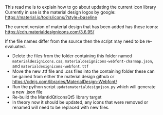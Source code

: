 This read me is to explain how to go about updating the current icon library
Currently in use is the material design logos by google: https://material.io/tools/icons/?style=baseline

The current version of material design that has been added has these icons: https://cdn.materialdesignicons.com/3.6.95/

If the file names differ from the source then the script may need to be re-evaluated.

- Delete the files from the folder containing this folder named `materialdesignicons.css`, `materialdesignicons-webfont-charmap.json`, and `materialdesignicons-webfont.ttf`
- Move the new .ttf file and .css files into the containing folder these can be gained from either the material design github or https://cdnjs.com/libraries/MaterialDesign-Webfont/
- Run the python script `updatematerialdesignjson.py` which will generate a new .json file
- Re-build the MantidQtIconsQt5 library target
- In theory now it should be updated, any icons that were removed or renamed will need to be replaced with new files.